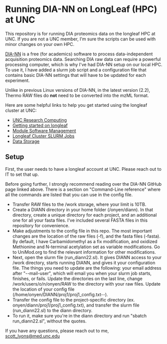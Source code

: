 # Running DIA-NN on LongLeaf (HPC) at UNC

This repository is for running DIA proteomics data on the longleaf HPC at UNC. If you are not a UNC member, I'm sure the scripts can be used with minor changes on your own HPC.

[DIA-NN](https://github.com/vdemichev/DiaNN) is a free (for academics) software to process data-independent acquisition proteomics data. Searching DIA raw data can require a powerful processing computer, which is why I've had DIA-NN setup on our local HPC. To use it, I have added a slurm job script and a configuration file that contains basic DIA-NN settings that will have to be updated for each experiment.

Unlike in previous Linux versions of DIA-NN, in the latest version (2.2), Thermo RAW files do **not** need to be converted into the mzML format.


Here are some helpful links to help you get started using the longleaf cluster at UNC:

* [UNC Research Computing](https://help.rc.unc.edu/)
* [Getting started on longleaf](https://help.rc.unc.edu/getting-started-on-longleaf#applications-environment)
* [Module Software Management](https://help.rc.unc.edu/modules/)
* [Longleaf Cluster SLURM Jobs](https://help.rc.unc.edu/longleaf-slurm-examples/)
* [Data Storage](https://help.rc.unc.edu/storage)


## Setup

First, the user needs to have a longleaf account at UNC. Please reach out to IT to set that up.


Before going further, I strongly recommend reading over the DIA-NN GitHub page linked above. There is a section on "Command-Line reference" where all the commands are listed that you can use in the config file.


* Transfer RAW files to the /work storage, where your limit is 10TB.
* Create a DIANN directory in your home folder (/onyen/diann). In that directory, create a unique directory for each project, and an additional one for all your fasta files. I've included several FASTA files in this repository for convenience. 
* Make adjustments to the config file in this repo. The most important changes are the location of the raw files (-f), and the fasta files (-fasta). By default, I have Carbamidomethyl as a fix modification, and oxidized Methionine and N-terminal acetylation set as variable modifications. Go to UniMod.org to find the relevant information for other modifications.
* Next, open the slurm file (run_diann22.sl). It gives DIANN access to your /work directory, starts running DIANN, and gives it your configuration file. The things you need to update are the following: your email address after "--mail-user", which will email you when your slurm job starts, finishes, or fails. Update the directories on the last line, change /work/users/o/n/onyen/RAW to the directory with your raw files. Update the location of your config file (/home/onyen/DIANN/proj1/proj1_config.txt--).
* Transfer the config file to the project-specific directory (ex. onyen/diann/proj1/proj1_config.txt), and transfer the slurm file (run\_diann22.sl) to the diann directory.
* To run it, make sure you're in the diann directory and run "sbatch run\_diann22.sl", without the quotes.


If you have any questions, please reach out to me, scott_lyons@med.unc.edu


